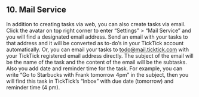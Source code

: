 ## 10. Mail Service
In addition to creating tasks via web, you can also create tasks via email. Click the avatar on top right  corner to enter “Settings” > “Mail Service” and you will find a designated email address. Send an email with your tasks to that address and it will be converted as to-do’s in your TickTick account automatically. Or, you can email your tasks to [todo@mail.ticktick.com]( todo@mail.ticktick.com) with your TickTick registered email address directly.
The subject of the email will be the name of the task and the content of the email will be the subtasks. Also you add date and reminder time for the task. For example, you can write “Go to Starbucks with Frank tomorrow 4pm” in the subject, then you will find this task in TickTick’s “Inbox” with due date (tomorrow) and reminder time (4 pm).


